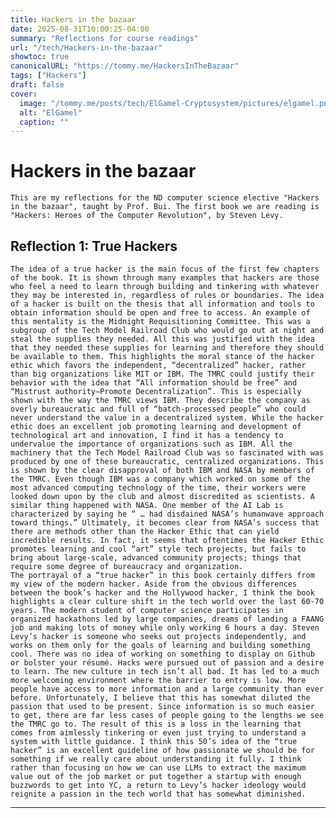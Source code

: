 ```yaml
---
title: Hackers in the bazaar
date: 2025-08-31T10:00:25-04:00
summary: "Reflections for course readings"
url: "/tech/Hackers-in-the-bazaar"
showtoc: true
canonicalURL: "https://tommy.me/HackersInTheBazaar"
tags: ["Hackers"]
draft: false
cover:
  image: "/tommy.me/posts/tech/ElGamel-Cryptosystem/pictures/elgamel.png"
  alt: "ElGamel"
  caption: ""
---
```


# Hackers in the bazaar

    This are my reflections for the ND computer science elective "Hackers in the bazaar", taught by Prof. Bui. The first book we are reading is "Hackers: Heroes of the Computer Revolution", by Steven Levy.

## Reflection 1: True Hackers

    The idea of a true hacker is the main focus of the first few chapters of the book. It is shown through many examples that hackers are those who feel a need to learn through building and tinkering with whatever they may be interested in, regardless of rules or boundaries. The idea of a hacker is built on the thesis that all information and tools to obtain information should be open and free to access. An example of this mentality is the Midnight Requisitioning Committee. This was a subgroup of the Tech Model Railroad Club who would go out at night and steal the supplies they needed. All this was justified with the idea that they needed these supplies for learning and therefore they should be available to them. This highlights the moral stance of the hacker ethic which favors the independent, “decentralized” hacker, rather than big organizations like MIT or IBM. The TMRC could justify their behavior with the idea that “All information should be free” and “Mistrust authority–Promote Decentralization”. This is especially shown with the way the TMRC views IBM. They describe the company as overly bureaucratic and full of “batch-processed people” who could never understand the value in a decentralized system. While the hacker ethic does an excellent job promoting learning and development of technological art and innovation, I find it has a tendency to undervalue the importance of organizations such as IBM. All the machinery that the Tech Model Railroad Club was so fascinated with was produced by one of these bureaucratic, centralized organizations. This is shown by the clear disapproval of both IBM and NASA by members of the TMRC. Even though IBM was a company which worked on some of the most advanced computing technology of the time, their workers were looked down upon by the club and almost discredited as scientists. A similar thing happened with NASA. One member of the AI Lab is characterized by saying he “ … had disdained NASA’s humanwave approach toward things.” Ultimately, it becomes clear from NASA’s success that there are methods other than the Hacker Ethic that can yield incredible results. In fact, it seems that oftentimes the Hacker Ethic promotes learning and cool “art” style tech projects, but fails to bring about large-scale, advanced community projects; things that require some degree of bureaucracy and organization.
    The portrayal of a “true hacker” in this book certainly differs from my view of the modern hacker. Aside from the obvious differences between the book’s hacker and the Hollywood hacker, I think the book highlights a clear culture shift in the tech world over the last 60-70 years. The modern student of computer science participates in organized hackathons led by large companies, dreams of landing a FAANG job and making lots of money while only working 6 hours a day. Steven Levy’s hacker is someone who seeks out projects independently, and works on them only for the goals of learning and building something cool. There was no idea of working on something to display on Github or bolster your résumé. Hacks were pursued out of passion and a desire to learn. The new culture in tech isn’t all bad. It has led to a much more welcoming environment where the barrier to entry is low. More people have access to more information and a large community than ever before. Unfortunately, I believe that this has somewhat diluted the passion that used to be present. Since information is so much easier to get, there are far less cases of people going to the lengths we see the TMRC go to. The result of this is a loss in the learning that comes from aimlessly tinkering or even just trying to understand a system with little guidance. I think this 50’s idea of the “true hacker” is an excellent guideline of how passionate we should be for something if we really care about understanding it fully. I think rather than focusing on how we can use LLMs to extract the maximum value out of the job market or put together a startup with enough buzzwords to get into YC, a return to Levy’s hacker ideology would reignite a passion in the tech world that has somewhat diminished.

---
